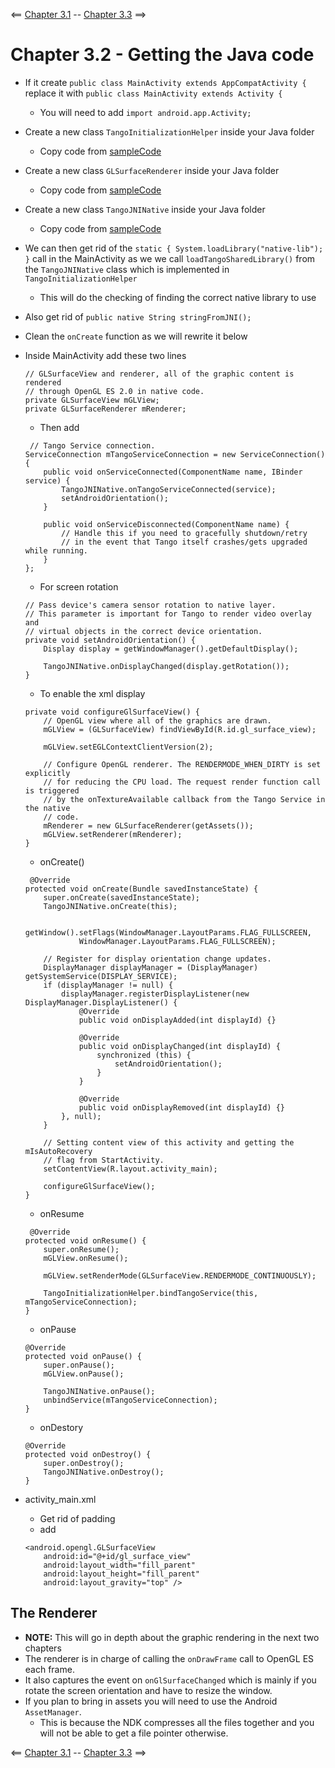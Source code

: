 <== [Chapter 3.1](./Chapter_03_01.md) -- [Chapter 3.3](./Chapter_03_03.md) ==>

# Chapter 3.2 - Getting the Java code

* If it create `public class MainActivity extends AppCompatActivity {` replace it with `public class MainActivity extends Activity {`
	* You will need to add `import android.app.Activity;`


* Create a new class `TangoInitializationHelper` inside your Java folder
	* Copy code from [sampleCode](../Sample_Code/java/TangoInitializationHelper.java)	

* Create a new class `GLSurfaceRenderer` inside your Java folder
	* Copy code from [sampleCode](../Sample_Code/java/GLSurfaceRenderer.java)

* Create a new class `TangoJNINative` inside your Java folder
	* Copy code from [sampleCode](../Sample_Code/java/TangoJNINative.java)
	

* We can then get rid of the `static { System.loadLibrary("native-lib"); }` call in the MainActivity as we we call `loadTangoSharedLibrary()` from the `TangoJNINative` class which is implemented in `TangoInitializationHelper`
	* This will do the checking of finding the correct native library to use
* Also get rid of `public native String stringFromJNI();`
* Clean the `onCreate` function as we will rewrite it below


* Inside MainActivity add these two lines

	```
	// GLSurfaceView and renderer, all of the graphic content is rendered
    // through OpenGL ES 2.0 in native code.
    private GLSurfaceView mGLView;
    private GLSurfaceRenderer mRenderer;
    ```

    * Then add

    ```
     // Tango Service connection.
    ServiceConnection mTangoServiceConnection = new ServiceConnection() {
        public void onServiceConnected(ComponentName name, IBinder service) {
            TangoJNINative.onTangoServiceConnected(service);
            setAndroidOrientation();
        }

        public void onServiceDisconnected(ComponentName name) {
            // Handle this if you need to gracefully shutdown/retry
            // in the event that Tango itself crashes/gets upgraded while running.
        }
    };
    ```

    * For screen rotation

    ```
	// Pass device's camera sensor rotation to native layer.
	// This parameter is important for Tango to render video overlay and
	// virtual objects in the correct device orientation.
	private void setAndroidOrientation() {
		Display display = getWindowManager().getDefaultDisplay();

		TangoJNINative.onDisplayChanged(display.getRotation());
	}
    ```

    * To enable the xml display

    ```
	private void configureGlSurfaceView() {
        // OpenGL view where all of the graphics are drawn.
        mGLView = (GLSurfaceView) findViewById(R.id.gl_surface_view);

        mGLView.setEGLContextClientVersion(2);

        // Configure OpenGL renderer. The RENDERMODE_WHEN_DIRTY is set explicitly
        // for reducing the CPU load. The request render function call is triggered
        // by the onTextureAvailable callback from the Tango Service in the native
        // code.
        mRenderer = new GLSurfaceRenderer(getAssets());
        mGLView.setRenderer(mRenderer);
    }
    ```

    * onCreate()

	```
     @Override
    protected void onCreate(Bundle savedInstanceState) {
        super.onCreate(savedInstanceState);
        TangoJNINative.onCreate(this);

        getWindow().setFlags(WindowManager.LayoutParams.FLAG_FULLSCREEN,
                WindowManager.LayoutParams.FLAG_FULLSCREEN);

        // Register for display orientation change updates.
        DisplayManager displayManager = (DisplayManager) getSystemService(DISPLAY_SERVICE);
        if (displayManager != null) {
            displayManager.registerDisplayListener(new DisplayManager.DisplayListener() {
                @Override
                public void onDisplayAdded(int displayId) {}

                @Override
                public void onDisplayChanged(int displayId) {
                    synchronized (this) {
                        setAndroidOrientation();
                    }
                }

                @Override
                public void onDisplayRemoved(int displayId) {}
            }, null);
        }

        // Setting content view of this activity and getting the mIsAutoRecovery
        // flag from StartActivity.
        setContentView(R.layout.activity_main);

        configureGlSurfaceView();
    }
    ```

    * onResume

    ```
     @Override
    protected void onResume() {
        super.onResume();
        mGLView.onResume();

        mGLView.setRenderMode(GLSurfaceView.RENDERMODE_CONTINUOUSLY);

        TangoInitializationHelper.bindTangoService(this, mTangoServiceConnection);
    }
    ```

    * onPause

    ```
    @Override
    protected void onPause() {
        super.onPause();
        mGLView.onPause();

        TangoJNINative.onPause();
        unbindService(mTangoServiceConnection);
    }

    ```

    * onDestory
    
    ```
    @Override
    protected void onDestroy() {
        super.onDestroy();
        TangoJNINative.onDestroy();
    }
    ```


* activity_main.xml
	* Get rid of padding
	* add
	
	```
	<android.opengl.GLSurfaceView
        android:id="@+id/gl_surface_view"
        android:layout_width="fill_parent"
        android:layout_height="fill_parent"
        android:layout_gravity="top" />

    ```

## The Renderer
* **NOTE:** This will go in depth about the graphic rendering in the next two chapters
* The renderer is in charge of calling the `onDrawFrame` call to OpenGL ES each frame.
* It also captures the event on `onGlSurfaceChanged` which is mainly if you rotate the screen orientation and have to resize the window.
* If you plan to bring in assets you will need to use the Android `AssetManager`.
    * This is because the NDK compresses all the files together and you will not be able to get a file pointer otherwise.
    
<== [Chapter 3.1](./Chapter_03_01.md) -- [Chapter 3.3](./Chapter_03_03.md) ==>
